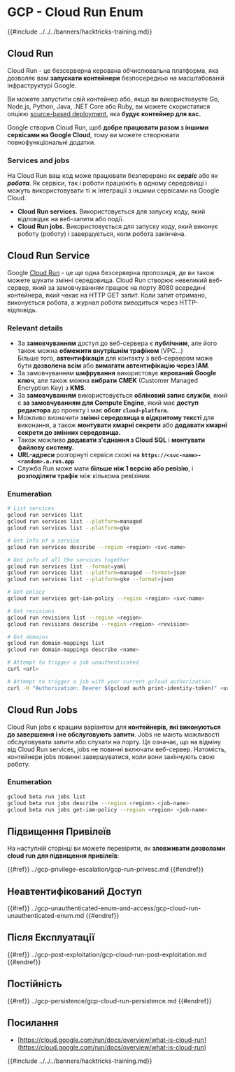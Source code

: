# GCP - Cloud Run Enum

{{#include ../../../banners/hacktricks-training.md}}

## Cloud Run <a href="#reviewing-cloud-run-configurations" id="reviewing-cloud-run-configurations"></a>

Cloud Run - це безсерверна керована обчислювальна платформа, яка дозволяє вам **запускати контейнери** безпосередньо на масштабованій інфраструктурі Google.

Ви можете запустити свій контейнер або, якщо ви використовуєте Go, Node.js, Python, Java, .NET Core або Ruby, ви можете скористатися опцією [source-based deployment](https://cloud.google.com/run/docs/deploying-source-code), яка **будує контейнер для вас.**

Google створив Cloud Run, щоб **добре працювати разом з іншими сервісами на Google Cloud**, тому ви можете створювати повнофункціональні додатки.

### Services and jobs <a href="#services-and-jobs" id="services-and-jobs"></a>

На Cloud Run ваш код може працювати безперервно як _**сервіс**_ або як _**робота**_. Як сервіси, так і роботи працюють в одному середовищі і можуть використовувати ті ж інтеграції з іншими сервісами на Google Cloud.

- **Cloud Run services.** Використовується для запуску коду, який відповідає на веб-запити або події.
- **Cloud Run jobs.** Використовується для запуску коду, який виконує роботу (роботу) і завершується, коли робота закінчена.

## Cloud Run Service

Google [Cloud Run](https://cloud.google.com/run) - це ще одна безсерверна пропозиція, де ви також можете шукати змінні середовища. Cloud Run створює невеликий веб-сервер, який за замовчуванням працює на порту 8080 всередині контейнера, який чекає на HTTP GET запит. Коли запит отримано, виконується робота, а журнал роботи виводиться через HTTP-відповідь.

### Relevant details

- За **замовчуванням** доступ до веб-сервера є **публічним**, але його також можна **обмежити внутрішнім трафіком** (VPC...)\
Більше того, **автентифікація** для контакту з веб-сервером може бути **дозволена всім** або **вимагати автентифікацію через IAM**.
- За замовчуванням **шифрування** використовує **керований Google ключ**, але також можна **вибрати** **CMEK** (Customer Managed Encryption Key) з **KMS**.
- За **замовчуванням** використовується **обліковий запис служби**, який є **за замовчуванням для Compute Engine**, який має **доступ редактора** до проекту і має **обсяг `cloud-platform`.**
- Можливо визначити **змінні середовища в відкритому тексті** для виконання, а також **монтувати хмарні секрети** або **додавати хмарні секрети до змінних середовища.**
- Також можливо **додавати з'єднання з Cloud SQL** і **монтувати файлову систему.**
- **URL-адреси** розгорнуті сервіси схожі на **`https://<svc-name>-<random>.a.run.app`**
- Служба Run може мати **більше ніж 1 версію або ревізію**, і **розподіляти трафік** між кількома ревізіями.

### Enumeration
```bash
# List services
gcloud run services list
gcloud run services list --platform=managed
gcloud run services list --platform=gke

# Get info of a service
gcloud run services describe --region <region> <svc-name>

# Get info of all the services together
gcloud run services list --format=yaml
gcloud run services list --platform=managed --format=json
gcloud run services list --platform=gke --format=json

# Get policy
gcloud run services get-iam-policy --region <region> <svc-name>

# Get revisions
gcloud run revisions list --region <region>
gcloud run revisions describe --region <region> <revision>

# Get domains
gcloud run domain-mappings list
gcloud run domain-mappings describe <name>

# Attempt to trigger a job unauthenticated
curl <url>

# Attempt to trigger a job with your current gcloud authorization
curl -H "Authorization: Bearer $(gcloud auth print-identity-token)" <url>
```
## Cloud Run Jobs

Cloud Run jobs є кращим варіантом для **контейнерів, які виконуються до завершення і не обслуговують запити**. Jobs не мають можливості обслуговувати запити або слухати на порту. Це означає, що на відміну від Cloud Run services, jobs не повинні включати веб-сервер. Натомість, контейнери jobs повинні завершуватися, коли вони закінчують свою роботу.

### Enumeration
```bash
gcloud beta run jobs list
gcloud beta run jobs describe --region <region> <job-name>
gcloud beta run jobs get-iam-policy --region <region> <job-name>
```
## Підвищення Привілеїв

На наступній сторінці ви можете перевірити, як **зловживати дозволами cloud run для підвищення привілеїв**:

{{#ref}}
../gcp-privilege-escalation/gcp-run-privesc.md
{{#endref}}

## Неавтентифікований Доступ

{{#ref}}
../gcp-unauthenticated-enum-and-access/gcp-cloud-run-unauthenticated-enum.md
{{#endref}}

## Після Експлуатації

{{#ref}}
../gcp-post-exploitation/gcp-cloud-run-post-exploitation.md
{{#endref}}

## Постійність

{{#ref}}
../gcp-persistence/gcp-cloud-run-persistence.md
{{#endref}}

## Посилання

- [https://cloud.google.com/run/docs/overview/what-is-cloud-run](https://cloud.google.com/run/docs/overview/what-is-cloud-run)

{{#include ../../../banners/hacktricks-training.md}}
